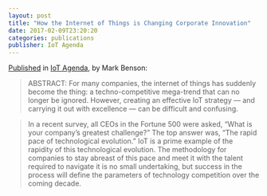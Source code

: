 ```yaml
---
layout: post
title: "How the Internet of Things is Changing Corporate Innovation"
date: 2017-02-09T23:20:20
categories: publications
publisher: IoT Agenda
---
```


[Published][ln1] in [IoT Agenda][ln2], by Mark Benson:

> ABSTRACT: For many companies, the internet of things has suddenly become the thing: a techno-competitive mega-trend that can no longer be ignored. However, creating an effective IoT strategy — and carrying it out with excellence — can be difficult and confusing.

> In a recent survey, all CEOs in the Fortune 500 were asked, “What is your company’s greatest challenge?” The top answer was, “The rapid pace of technological evolution.” IoT is a prime example of the rapidity of this technological evolution. The methodology for companies to stay abreast of this pace and meet it with the talent required to navigate it is no small undertaking, but success in the process will define the parameters of technology competition over the coming decade.

[ln1]: http://internetofthingsagenda.techtarget.com/blog/IoT-Agenda/How-the-internet-of-things-is-changing-corporate-innovation "How the internet of things is changing corporate innovation"
[ln2]: http://internetofthingsagenda.techtarget.com "IoT Agenda - Tech Target"

